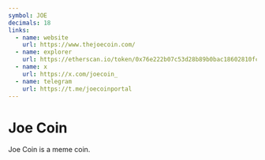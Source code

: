```yaml
---
symbol: JOE
decimals: 18
links:
  - name: website
    url: https://www.thejoecoin.com/
  - name: explorer
    url: https://etherscan.io/token/0x76e222b07c53d28b89b0bac18602810fc22b49a8
  - name: x
    url: https://x.com/joecoin_
  - name: telegram
    url: https://t.me/joecoinportal
---
```


# Joe Coin

Joe Coin is a meme coin.
